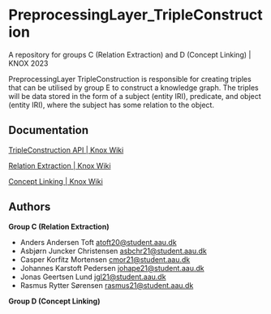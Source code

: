 # PreprocessingLayer_TripleConstruction
A repository for groups C (Relation Extraction) and D (Concept Linking) | KNOX 2023

PreprocessingLayer TripleConstruction is responsible for creating triples that can be utilised by group E to construct a knowledge graph.
The triples will be data stored in the form of a subject (entity IRI), predicate, and object (entity IRI), where the subject has some relation to the object.

## Documentation
[TripleConstruction API | Knox Wiki](http://wiki.knox.aau.dk/en/relation-extraction/tripleconstruction-api)

[Relation Extraction | Knox Wiki](http://wiki.knox.aau.dk/en/relation-extraction)

[Concept Linking | Knox Wiki](http://wiki.knox.aau.dk/en/concept-linking)


## Authors
**Group C (Relation Extraction)** 
- Anders Andersen Toft <atoft20@student.aau.dk>
- Asbjørn Juncker Christensen <asbchr21@student.aau.dk>
- Casper Korfitz Mortensen <cmor21@student.aau.dk>
- Johannes Karstoft Pedersen <johape21@student.aau.dk>
- Jonas Geertsen Lund <jgl21@student.aau.dk>
- Rasmus Rytter Sørensen <rasmus21@student.aau.dk>

**Group D (Concept Linking)**
